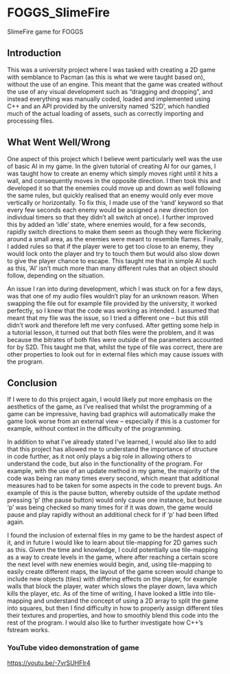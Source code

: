 # FOGGS_SlimeFire
 SlimeFire game for FOGGS

## Introduction
This was a university project where I was tasked with creating a 2D game with semblance to Pacman (as this is what we were taught based on), without the use of an engine. This meant that the game was created without the use of any visual development such as “dragging and dropping”, and instead everything was manually coded, loaded and implemented using C++ and an API provided by the university named ‘S2D’, which handled much of the actual loading of assets, such as correctly importing and processing files. 

## What Went Well/Wrong
One aspect of this project which I believe went particularly well was the use of basic AI in my game. In the given tutorial of creating AI for our games, I was taught how to create an enemy which simply moves right until it hits a wall, and consequently moves in the opposite direction. I then took this and developed it so that the enemies could move up and down as well following the same rules, but quickly realised that an enemy would only ever move vertically or horizontally. To fix this, I made use of the ‘rand’ keyword so that every few seconds each enemy would be assigned a new direction (on individual timers so that they didn’t all switch at once). I further improved this by added an ‘idle’ state, where enemies would, for a few seconds, rapidly switch directions to make them seem as though they were flickering around a small area, as the enemies were meant to resemble flames. Finally, I added rules so that if the player were to get too close to an enemy, they would lock onto the player and try to touch them but would also slow down to give the player chance to escape. This taught me that in simple AI such as this, ‘AI’ isn’t much more than many different rules that an object should follow, depending on the situation. 

An issue I ran into during development, which I was stuck on for a few days, was that one of my audio files wouldn’t play for an unknown reason. When swapping the file out for example file provided by the university, it worked perfectly, so I knew that the code was working as intended. I assumed that meant that my file was the issue, so I tried a different one – but this still didn’t work and therefore left me very confused. After getting some help in a tutorial lesson, it turned out that both files were the problem, and it was because the bitrates of both files were outside of the parameters accounted for by S2D. This taught me that, whilst the type of file was correct, there are other properties to look out for in external files which may cause issues with the program. 

## Conclusion
If I were to do this project again, I would likely put more emphasis on the aesthetics of the game, as I’ve realised that whilst the programming of a game can be impressive, having bad graphics will automatically make the game look worse from an external view – especially if this is a customer for example, without context in the difficulty of the programming.

In addition to what I’ve already stated I’ve learned, I would also like to add that this project has allowed me to understand the importance of structure in code further, as it not only plays a big role in allowing others to understand the code, but also in the functionality of the program. For example, with the use of an update method in my game, the majority of the code was being ran many times every second, which meant that additional measures had to be taken for some aspects in the code to prevent bugs. An example of this is the pause button, whereby outside of the update method pressing ‘p’ (the pause button) would only cause one instance, but because ‘p’ was being checked so many times for if it was down, the game would pause and play rapidly without an additional check for if ‘p’ had been lifted again.

 I found the inclusion of external files in my game to be the hardest aspect of it, and in future I would like to learn about tile-mapping for 2D games such as this. Given the time and knowledge, I could potentially use tile-mapping as a way to create levels in the game, where after reaching a certain score the next level with new enemies would begin, and, using tile-mapping to easily create different maps, the layout of the game screen would change to include new objects (tiles) with differing effects on the player, for example walls that block the player, water which slows the player down, lava which kills the player, etc. As of the time of writing, I have looked a little into tile-mapping and understand the concept of using a 2D array to split the game into squares, but then I find difficulty in how to properly assign different tiles their textures and properties, and how to smoothly blend this code into the rest of the program. I would also like to further investigate how C++’s fstream works.
 
 ### YouTube video demonstration of game
 <https://youtu.be/-7vrSUHFIr4>
